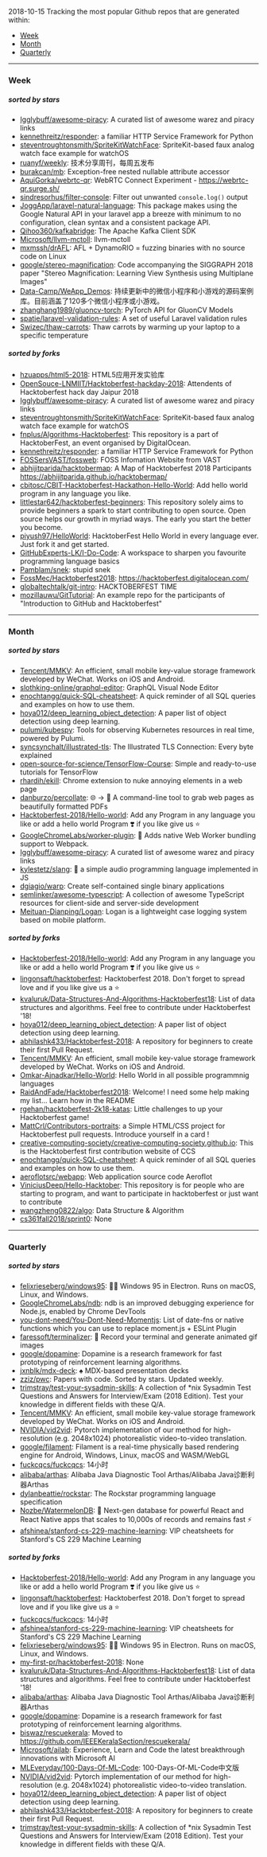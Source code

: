 2018-10-15
Tracking the most popular Github repos that are generated within: 
* [Week](https://github.com/polebug/github_trending_spider/blob/master/2018-10-15.md#week)
* [Month](https://github.com/polebug/github_trending_spider/blob/master/2018-10-15.md#month)
* [Quarterly](https://github.com/polebug/github_trending_spider/blob/master/2018-10-15.md#quarterly)
--- 
### Week 
##### sorted by stars 
* [Igglybuff/awesome-piracy](https://github.com/Igglybuff/awesome-piracy): A curated list of awesome warez and piracy links
* [kennethreitz/responder](https://github.com/kennethreitz/responder): a familiar HTTP Service Framework for Python
* [steventroughtonsmith/SpriteKitWatchFace](https://github.com/steventroughtonsmith/SpriteKitWatchFace): SpriteKit-based faux analog watch face example for watchOS
* [ruanyf/weekly](https://github.com/ruanyf/weekly): 技术分享周刊，每周五发布
* [burakcan/mb](https://github.com/burakcan/mb): Exception-free nested nullable attribute accessor
* [AquiGorka/webrtc-qr](https://github.com/AquiGorka/webrtc-qr): WebRTC Connect Experiment - https://webrtc-qr.surge.sh/
* [sindresorhus/filter-console](https://github.com/sindresorhus/filter-console): Filter out unwanted `console.log()` output
* [JoggApp/laravel-natural-language](https://github.com/JoggApp/laravel-natural-language): This package makes using the Google Natural API in your laravel app a breeze with minimum to no configuration, clean syntax and a consistent package API.
* [Qihoo360/kafkabridge](https://github.com/Qihoo360/kafkabridge): The Apache Kafka Client SDK
* [Microsoft/llvm-mctoll](https://github.com/Microsoft/llvm-mctoll): llvm-mctoll
* [mxmssh/drAFL](https://github.com/mxmssh/drAFL): AFL + DynamoRIO = fuzzing binaries with no source code on Linux
* [google/stereo-magnification](https://github.com/google/stereo-magnification): Code accompanying the SIGGRAPH 2018 paper "Stereo Magnification: Learning View Synthesis using Multiplane Images"
* [Data-Camp/WeApp_Demos](https://github.com/Data-Camp/WeApp_Demos): 持续更新中的微信小程序和小游戏的源码案例库。目前涵盖了120多个微信小程序或小游戏。
* [zhanghang1989/gluoncv-torch](https://github.com/zhanghang1989/gluoncv-torch): PyTorch API for GluonCV Models
* [spatie/laravel-validation-rules](https://github.com/spatie/laravel-validation-rules): A set of useful Laravel validation rules
* [Swizec/thaw-carrots](https://github.com/Swizec/thaw-carrots): Thaw carrots by warming up your laptop to a specific temperature
##### sorted by forks 
* [hzuapps/html5-2018](https://github.com/hzuapps/html5-2018): HTML5应用开发实验库
* [OpenSouce-LNMIIT/Hacktoberfest-hackday-2018](https://github.com/OpenSouce-LNMIIT/Hacktoberfest-hackday-2018): Attendents of Hacktoberfest hack day Jaipur 2018
* [Igglybuff/awesome-piracy](https://github.com/Igglybuff/awesome-piracy): A curated list of awesome warez and piracy links
* [steventroughtonsmith/SpriteKitWatchFace](https://github.com/steventroughtonsmith/SpriteKitWatchFace): SpriteKit-based faux analog watch face example for watchOS
* [fnplus/Algorithms-Hacktoberfest](https://github.com/fnplus/Algorithms-Hacktoberfest):   This repository is a part of HacktoberFest, an event organised by DigitalOcean.
* [kennethreitz/responder](https://github.com/kennethreitz/responder): a familiar HTTP Service Framework for Python
* [FOSSersVAST/fossweb](https://github.com/FOSSersVAST/fossweb): FOSS Infomation Website from VAST
* [abhijitparida/hacktobermap](https://github.com/abhijitparida/hacktobermap): A Map of Hacktoberfest 2018 Participants https://abhijitparida.github.io/hacktobermap/
* [cbitosc/CBIT-Hacktoberfest-Hackathon-Hello-World](https://github.com/cbitosc/CBIT-Hacktoberfest-Hackathon-Hello-World): Add hello world program in any language you like.
* [littlestar642/hacktoberfest-beginners](https://github.com/littlestar642/hacktoberfest-beginners): This repository solely aims to provide beginners a spark to start contributing to open source. Open source helps our growth in myriad ways. The early you start the better you become.
* [piyush97/HelloWorld](https://github.com/piyush97/HelloWorld): HacktoberFest Hello World in every language ever. Just fork it and get started.
* [GitHubExperts-LK/I-Do-Code](https://github.com/GitHubExperts-LK/I-Do-Code): A workspace to sharpen you favourite programming language basics
* [Pamblam/snek](https://github.com/Pamblam/snek): stupid snek
* [FossMec/Hacktoberfest2018](https://github.com/FossMec/Hacktoberfest2018): https://hacktoberfest.digitalocean.com/
* [globaltechtalk/git-intro](https://github.com/globaltechtalk/git-intro): HACKTOBERFEST TIME
* [mozillauwu/GitTutorial](https://github.com/mozillauwu/GitTutorial): An example repo for the participants of "Introduction to GitHub and Hacktoberfest"
--- 
### Month 
##### sorted by stars 
* [Tencent/MMKV](https://github.com/Tencent/MMKV): An efficient, small mobile key-value storage framework developed by WeChat. Works on iOS and Android.
* [slothking-online/graphql-editor](https://github.com/slothking-online/graphql-editor): GraphQL Visual Node Editor
* [enochtangg/quick-SQL-cheatsheet](https://github.com/enochtangg/quick-SQL-cheatsheet): A quick reminder of all SQL queries and examples on how to use them. 
* [hoya012/deep_learning_object_detection](https://github.com/hoya012/deep_learning_object_detection): A paper list of object detection using deep learning.
* [pulumi/kubespy](https://github.com/pulumi/kubespy): Tools for observing Kubernetes resources in real time, powered by Pulumi.
* [syncsynchalt/illustrated-tls](https://github.com/syncsynchalt/illustrated-tls): The Illustrated TLS Connection: Every byte explained
* [open-source-for-science/TensorFlow-Course](https://github.com/open-source-for-science/TensorFlow-Course): Simple and ready-to-use tutorials for TensorFlow 
* [rhardih/ekill](https://github.com/rhardih/ekill): Chrome extension to nuke annoying elements in a web page
* [danburzo/percollate](https://github.com/danburzo/percollate): 🌐 → 📖 A command-line tool to grab web pages as beautifully formatted PDFs
* [Hacktoberfest-2018/Hello-world](https://github.com/Hacktoberfest-2018/Hello-world): Add any  Program in any language you like or add a hello world Program ❣️ if you like give us :star:
* [GoogleChromeLabs/worker-plugin](https://github.com/GoogleChromeLabs/worker-plugin): 🐳 Adds native Web Worker bundling support to Webpack.
* [Igglybuff/awesome-piracy](https://github.com/Igglybuff/awesome-piracy): A curated list of awesome warez and piracy links
* [kylestetz/slang](https://github.com/kylestetz/slang): 🎤 a simple audio programming language implemented in JS
* [dgiagio/warp](https://github.com/dgiagio/warp): Create self-contained single binary applications
* [semlinker/awesome-typescript](https://github.com/semlinker/awesome-typescript): A collection of awesome TypeScript resources for client-side and server-side development
* [Meituan-Dianping/Logan](https://github.com/Meituan-Dianping/Logan): Logan is a lightweight case logging system based on mobile platform.
##### sorted by forks 
* [Hacktoberfest-2018/Hello-world](https://github.com/Hacktoberfest-2018/Hello-world): Add any  Program in any language you like or add a hello world Program ❣️ if you like give us :star:
* [lingonsaft/hacktoberfest](https://github.com/lingonsaft/hacktoberfest): Hacktoberfest 2018. Don't forget to spread love and if you like give us a ⭐️
* [kvaluruk/Data-Structures-And-Algorithms-Hacktoberfest18](https://github.com/kvaluruk/Data-Structures-And-Algorithms-Hacktoberfest18): List of data structures and algorithms. Feel free to contribute under Hacktoberfest '18!
* [hoya012/deep_learning_object_detection](https://github.com/hoya012/deep_learning_object_detection): A paper list of object detection using deep learning.
* [abhilashk433/Hacktoberfest-2018](https://github.com/abhilashk433/Hacktoberfest-2018): A repository for beginners to create their first Pull Request. 
* [Tencent/MMKV](https://github.com/Tencent/MMKV): An efficient, small mobile key-value storage framework developed by WeChat. Works on iOS and Android.
* [Omkar-Ajnadkar/Hello-World](https://github.com/Omkar-Ajnadkar/Hello-World): Hello World in all possible programmnig languages
* [RaidAndFade/Hacktoberfest2018](https://github.com/RaidAndFade/Hacktoberfest2018): Welcome! I need some help making my list... Learn how in the README
* [rgehan/hacktoberfest-2k18-katas](https://github.com/rgehan/hacktoberfest-2k18-katas): Little challenges to up your Hacktoberfest game!
* [MattCrl/Contributors-portraits](https://github.com/MattCrl/Contributors-portraits): a Simple HTML/CSS project for Hacktoberfest pull requests. Introduce yourself in a card !
* [creative-computing-society/creative-computing-society.github.io](https://github.com/creative-computing-society/creative-computing-society.github.io): This is the Hacktoberfest first contribution website of CCS
* [enochtangg/quick-SQL-cheatsheet](https://github.com/enochtangg/quick-SQL-cheatsheet): A quick reminder of all SQL queries and examples on how to use them. 
* [aeroflotsrc/webapp](https://github.com/aeroflotsrc/webapp): Web application source code Aeroflot
* [ViniciusDeep/Hello-Hacktober](https://github.com/ViniciusDeep/Hello-Hacktober):  This repository is for people who are starting to program, and want to participate in hacktoberfest  or just want to contribute
* [wangzheng0822/algo](https://github.com/wangzheng0822/algo): Data Structure & Algorithm
* [cs361fall2018/sprint0](https://github.com/cs361fall2018/sprint0): None
--- 
### Quarterly 
##### sorted by stars 
* [felixrieseberg/windows95](https://github.com/felixrieseberg/windows95): 💩🚀 Windows 95 in Electron. Runs on macOS, Linux, and Windows.
* [GoogleChromeLabs/ndb](https://github.com/GoogleChromeLabs/ndb): ndb is an improved debugging experience for Node.js, enabled by Chrome DevTools
* [you-dont-need/You-Dont-Need-Momentjs](https://github.com/you-dont-need/You-Dont-Need-Momentjs): List of date-fns or native functions which you can use to replace moment.js + ESLint Plugin 
* [faressoft/terminalizer](https://github.com/faressoft/terminalizer): 🦄 Record your terminal and generate animated gif images
* [google/dopamine](https://github.com/google/dopamine): Dopamine is a research framework for fast prototyping of reinforcement learning algorithms. 
* [jxnblk/mdx-deck](https://github.com/jxnblk/mdx-deck): :spades: MDX-based presentation decks
* [zziz/pwc](https://github.com/zziz/pwc): Papers with code. Sorted by stars. Updated weekly. 
* [trimstray/test-your-sysadmin-skills](https://github.com/trimstray/test-your-sysadmin-skills): A collection of *nix Sysadmin Test Questions and Answers for Interview/Exam (2018 Edition). Test your knowledge in different fields with these Q/A.
* [Tencent/MMKV](https://github.com/Tencent/MMKV): An efficient, small mobile key-value storage framework developed by WeChat. Works on iOS and Android.
* [NVIDIA/vid2vid](https://github.com/NVIDIA/vid2vid): Pytorch implementation of our method for high-resolution (e.g. 2048x1024) photorealistic video-to-video translation.
* [google/filament](https://github.com/google/filament): Filament is a real-time physically based rendering engine for Android, Windows, Linux, macOS and WASM/WebGL
* [fuckcqcs/fuckcqcs](https://github.com/fuckcqcs/fuckcqcs): 14小时
* [alibaba/arthas](https://github.com/alibaba/arthas): Alibaba Java Diagnostic Tool Arthas/Alibaba Java诊断利器Arthas
* [dylanbeattie/rockstar](https://github.com/dylanbeattie/rockstar): The Rockstar programming language specification
* [Nozbe/WatermelonDB](https://github.com/Nozbe/WatermelonDB): 🍉 Next-gen database for powerful React and React Native apps that scales to 10,000s of records and remains fast ⚡️
* [afshinea/stanford-cs-229-machine-learning](https://github.com/afshinea/stanford-cs-229-machine-learning): VIP cheatsheets for Stanford's CS 229 Machine Learning
##### sorted by forks 
* [Hacktoberfest-2018/Hello-world](https://github.com/Hacktoberfest-2018/Hello-world): Add any  Program in any language you like or add a hello world Program ❣️ if you like give us :star:
* [lingonsaft/hacktoberfest](https://github.com/lingonsaft/hacktoberfest): Hacktoberfest 2018. Don't forget to spread love and if you like give us a ⭐️
* [fuckcqcs/fuckcqcs](https://github.com/fuckcqcs/fuckcqcs): 14小时
* [afshinea/stanford-cs-229-machine-learning](https://github.com/afshinea/stanford-cs-229-machine-learning): VIP cheatsheets for Stanford's CS 229 Machine Learning
* [felixrieseberg/windows95](https://github.com/felixrieseberg/windows95): 💩🚀 Windows 95 in Electron. Runs on macOS, Linux, and Windows.
* [my-first-pr/hacktoberfest-2018](https://github.com/my-first-pr/hacktoberfest-2018): None
* [kvaluruk/Data-Structures-And-Algorithms-Hacktoberfest18](https://github.com/kvaluruk/Data-Structures-And-Algorithms-Hacktoberfest18): List of data structures and algorithms. Feel free to contribute under Hacktoberfest '18!
* [alibaba/arthas](https://github.com/alibaba/arthas): Alibaba Java Diagnostic Tool Arthas/Alibaba Java诊断利器Arthas
* [google/dopamine](https://github.com/google/dopamine): Dopamine is a research framework for fast prototyping of reinforcement learning algorithms. 
* [biswaz/rescuekerala](https://github.com/biswaz/rescuekerala): Moved to https://github.com/IEEEKeralaSection/rescuekerala/
* [Microsoft/ailab](https://github.com/Microsoft/ailab): Experience, Learn and Code the latest breakthrough innovations with Microsoft AI
* [MLEveryday/100-Days-Of-ML-Code](https://github.com/MLEveryday/100-Days-Of-ML-Code): 100-Days-Of-ML-Code中文版
* [NVIDIA/vid2vid](https://github.com/NVIDIA/vid2vid): Pytorch implementation of our method for high-resolution (e.g. 2048x1024) photorealistic video-to-video translation.
* [hoya012/deep_learning_object_detection](https://github.com/hoya012/deep_learning_object_detection): A paper list of object detection using deep learning.
* [abhilashk433/Hacktoberfest-2018](https://github.com/abhilashk433/Hacktoberfest-2018): A repository for beginners to create their first Pull Request. 
* [trimstray/test-your-sysadmin-skills](https://github.com/trimstray/test-your-sysadmin-skills): A collection of *nix Sysadmin Test Questions and Answers for Interview/Exam (2018 Edition). Test your knowledge in different fields with these Q/A.
